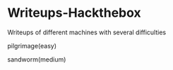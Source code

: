 # Writeups-Hackthebox
Writeups of different machines with several difficulties

pilgrimage(easy)

sandworm(medium)
